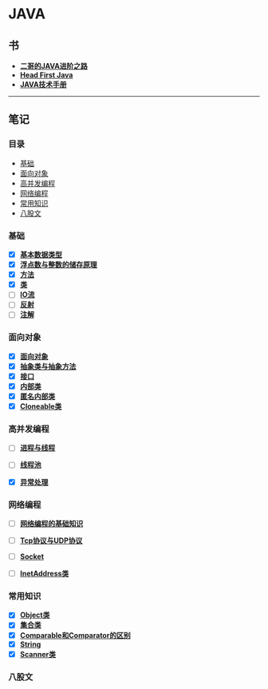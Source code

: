 # JAVA

## 书
-  **[二哥的JAVA进阶之路](./书/二哥的%20Java%20进阶之路亮白版.pdf)**
-  **[Head First Java](./书/Head%20First%20Java%20中文高清版.pdf)**
-  **[JAVA技术手册](./书/[图灵程序设计丛书].Java技术手册.第6版.pdf)**
---
## 笔记

### 目录
- [基础](#基础)
- [面向对象](#面向对象)
- [高并发编程](#高并发编程)
- [网络编程](#网络编程)
- [常用知识](#常用知识)
- [八股文](#八股文)

### 基础
- [X] **[基本数据类型](./笔记/基本类型.md)**
- [X] **[浮点数与整数的储存原理](./笔记/怎么储存的数据.md)**
- [X] **[方法](./笔记/方法.md)**
- [X] **[类](./笔记/类.md)**
- [ ] **[IO流](./笔记/流.md)**
- [ ] **[反射](./笔记/反射.md)**
- [ ] **[注解](./笔记/注解.md)**

### 面向对象
- [X] **[面向对象](./笔记/面向对象.md)**
- [X] **[抽象类与抽象方法](./笔记/抽象类与抽象方法.md)**
- [X] **[接口](./笔记/接口.md)**
- [X] **[内部类](./笔记/内部类.md)**
- [X] **[匿名内部类](./笔记/匿名内部类.md)**
- [X] **[Cloneable类](./笔记/Cloneable.md)**

### 高并发编程
- [ ] **[进程与线程](./笔记/线程与进程.md)**
- [ ] **[线程池](./笔记/线程池.md)**
- [X] **[异常处理](./笔记/异常处理.md)**


### 网络编程
- [ ] **[网络编程的基础知识](./笔记/网络编程的基础知识.md)**
- [ ] **[Tcp协议与UDP协议](./笔记/TCP与UDP.md)**
- [ ] **[Socket](./笔记/Socket.md)**
- [ ] **[InetAddress类](./笔记/InetAddress类.md)**


### 常用知识
- [X] **[Object类](./笔记/Object类.md)**
- [X] **[集合类](./笔记/集合类.md)**
- [X] **[Comparable和Comparator的区别](./笔记/comparable和comparator的区别.md)**
- [X] **[String](./笔记/String.md)**
- [X] **[Scanner类](./笔记/Scanner类.md)**

### 八股文

